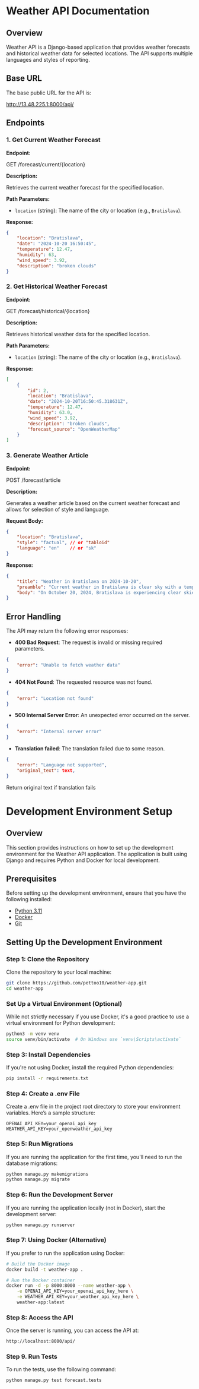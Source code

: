 # Weather API Documentation

## Overview

Weather API is a Django-based application that provides weather forecasts and historical weather data for selected locations. The API supports multiple languages and styles of reporting.

## Base URL

The base public URL for the API is:

http://13.48.225.1:8000/api/


## Endpoints

### 1. Get Current Weather Forecast

**Endpoint:**

GET /forecast/current/{location}

**Description:**

Retrieves the current weather forecast for the specified location.

**Path Parameters:**

- `location` (string): The name of the city or location (e.g., `Bratislava`).

**Response:**

```json
{
    "location": "Bratislava",
    "date": "2024-10-20 16:50:45",
    "temperature": 12.47,
    "humidity": 63,
    "wind_speed": 3.92,
    "description": "broken clouds"
}
```

### 2. Get Historical Weather Forecast

**Endpoint:**

GET /forecast/historical/{location}

**Description:**

Retrieves historical weather data for the specified location.

**Path Parameters:**

- `location` (string): The name of the city or location (e.g., `Bratislava`).

**Response:**

```json
[
    {
        "id": 2,
        "location": "Bratislava",
        "date": "2024-10-20T16:50:45.318631Z",
        "temperature": 12.47,
        "humidity": 63.0,
        "wind_speed": 3.92,
        "description": "broken clouds",
        "forecast_source": "OpenWeatherMap"
    }
]
```

### 3. Generate Weather Article

**Endpoint:**

POST /forecast/article

**Description:**

Generates a weather article based on the current weather forecast and allows for selection of style and language.

**Request Body:**

```json
{
    "location": "Bratislava",
    "style": "factual", // or "tabloid"
    "language": "en"    // or "sk"
}

```

**Response:**

```json
{
    "title": "Weather in Bratislava on 2024-10-20",
    "preamble": "Current weather in Bratislava is clear sky with a temperature of 11.94°C.",
    "body": "On October 20, 2024, Bratislava is experiencing clear skies with a temperature of 11.94°C..."
}
```

## Error Handling
The API may return the following error responses:

- **400 Bad Request**: The request is invalid or missing required parameters.
```json
{
    "error": "Unable to fetch weather data"
}

```

- **404 Not Found**: The requested resource was not found.
```json
{
    "error": "Location not found"
}
```

- **500 Internal Server Error**: An unexpected error occurred on the server.
```json
{
    "error": "Internal server error"
}
```

- **Translation failed**: The translation failed due to some reason.
```json
{
    "error": "Language not supported",
    "original_text": text,
}
```
Return original text if translation fails

# Development Environment Setup

## Overview

This section provides instructions on how to set up the development environment for the Weather API application. The application is built using Django and requires Python and Docker for local development.

## Prerequisites

Before setting up the development environment, ensure that you have the following installed:

- [Python 3.11](https://www.python.org/downloads/)
- [Docker](https://www.docker.com/get-started)
- [Git](https://git-scm.com/downloads)

## Setting Up the Development Environment

### Step 1: Clone the Repository

Clone the repository to your local machine:

```bash
git clone https://github.com/pettoo10/weather-app.git
cd weather-app
```

### Set Up a Virtual Environment (Optional)

While not strictly necessary if you use Docker, it's a good practice to use a virtual environment for Python development:

```bash
python3 -m venv venv
source venv/bin/activate  # On Windows use `venv\Scripts\activate`
```

### Step 3: Install Dependencies
If you're not using Docker, install the required Python dependencies:
    
```bash
pip install -r requirements.txt
```

### Step 4: Create a .env File
Create a .env file in the project root directory to store your environment variables. Here’s a sample structure:
```env
OPENAI_API_KEY=your_openai_api_key
WEATHER_API_KEY=your_openweather_api_key
```

### Step 5: Run Migrations
If you are running the application for the first time, you'll need to run the database migrations:
```bash
python manage.py makemigrations
python manage.py migrate
```

### Step 6: Run the Development Server
If you are running the application locally (not in Docker), start the development server:
```bash
python manage.py runserver
```

### Step 7: Using Docker (Alternative)
If you prefer to run the application using Docker:
```bash
# Build the Docker image
docker build -t weather-app .

# Run the Docker container
docker run -d -p 8000:8000 --name weather-app \
    -e OPENAI_API_KEY=your_openai_api_key_here \
    -e WEATHER_API_KEY=your_weather_api_key_here \
    weather-app:latest
```

### Step 8: Access the API
Once the server is running, you can access the API at:
```bash
http://localhost:8000/api/
```

### Step 9. Run Tests
To run the tests, use the following command:
```bash
python manage.py test forecast.tests
```